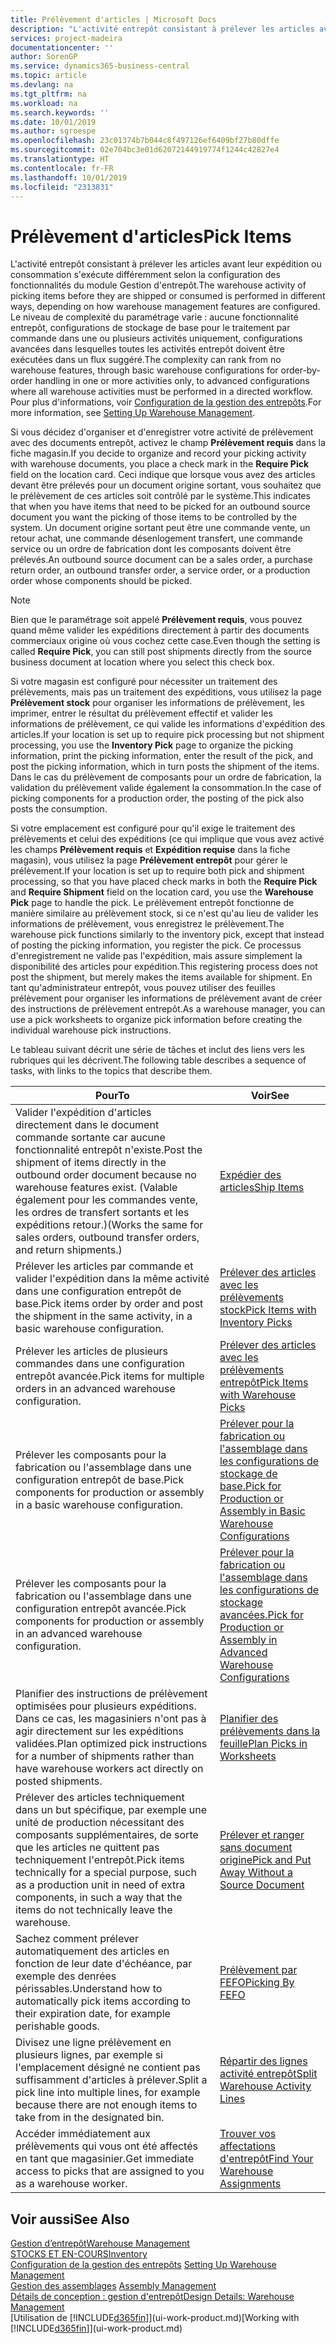 ```yaml
---
title: Prélèvement d'articles | Microsoft Docs
description: "L'activité entrepôt consistant à prélever les articles avant leur expédition ou consommation s'exécute différemment selon la configuration des fonctionnalités du module Gestion d'entrepôt. Le niveau de complexité du [paramétrage](../configure-warehouse-processes.md) varie : aucune fonctionnalité entrepôt, configurations de stockage de base pour le traitement par commande dans une ou plusieurs activités uniquement, configurations avancées dans lesquelles toutes les activités entrepôt doivent être exécutées dans un flux suggéré."
services: project-madeira
documentationcenter: ''
author: SorenGP
ms.service: dynamics365-business-central
ms.topic: article
ms.devlang: na
ms.tgt_pltfrm: na
ms.workload: na
ms.search.keywords: ''
ms.date: 10/01/2019
ms.author: sgroespe
ms.openlocfilehash: 23c01374b7b044c8f497126ef6409bf27b80dffe
ms.sourcegitcommit: 02e704bc3e01d62072144919774f1244c42827e4
ms.translationtype: HT
ms.contentlocale: fr-FR
ms.lasthandoff: 10/01/2019
ms.locfileid: "2313831"
---
```

# <a name="pick-items"></a><span data-ttu-id="5f1ce-104">Prélèvement d'articles</span><span class="sxs-lookup"><span data-stu-id="5f1ce-104">Pick Items</span></span>
<span data-ttu-id="5f1ce-105">L'activité entrepôt consistant à prélever les articles avant leur expédition ou consommation s'exécute différemment selon la configuration des fonctionnalités du module Gestion d'entrepôt.</span><span class="sxs-lookup"><span data-stu-id="5f1ce-105">The warehouse activity of picking items before they are shipped or consumed is performed in different ways, depending on how warehouse management features are configured.</span></span> <span data-ttu-id="5f1ce-106">Le niveau de complexité du paramétrage varie : aucune fonctionnalité entrepôt, configurations de stockage de base pour le traitement par commande dans une ou plusieurs activités uniquement, configurations avancées dans lesquelles toutes les activités entrepôt doivent être exécutées dans un flux suggéré.</span><span class="sxs-lookup"><span data-stu-id="5f1ce-106">The complexity can rank from no warehouse features, through basic warehouse configurations for order-by-order handling in one or more activities only, to advanced configurations where all warehouse activities must be performed in a directed workflow.</span></span> <span data-ttu-id="5f1ce-107">Pour plus d'informations, voir [Configuration de la gestion des entrepôts](warehouse-setup-warehouse.md).</span><span class="sxs-lookup"><span data-stu-id="5f1ce-107">For more information, see [Setting Up Warehouse Management](warehouse-setup-warehouse.md).</span></span>

<span data-ttu-id="5f1ce-108">Si vous décidez d'organiser et d'enregistrer votre activité de prélèvement avec des documents entrepôt, activez le champ **Prélèvement requis** dans la fiche magasin.</span><span class="sxs-lookup"><span data-stu-id="5f1ce-108">If you decide to organize and record your picking activity with warehouse documents, you place a check mark in the **Require Pick** field on the location card.</span></span> <span data-ttu-id="5f1ce-109">Ceci indique que lorsque vous avez des articles devant être prélevés pour un document origine sortant, vous souhaitez que le prélèvement de ces articles soit contrôlé par le système.</span><span class="sxs-lookup"><span data-stu-id="5f1ce-109">This indicates that when you have items that need to be picked for an outbound source document you want the picking of those items to be controlled by the system.</span></span> <span data-ttu-id="5f1ce-110">Un document origine sortant peut être une commande vente, un retour achat, une commande désenlogement transfert, une commande service ou un ordre de fabrication dont les composants doivent être prélevés.</span><span class="sxs-lookup"><span data-stu-id="5f1ce-110">An outbound source document can be a sales order, a purchase return order, an outbound transfer order, a service order, or a production order whose components should be picked.</span></span>

> [!NOTE]
> <span data-ttu-id="5f1ce-111">Bien que le paramétrage soit appelé **Prélèvement requis**, vous pouvez quand même valider les expéditions directement à partir des documents commerciaux origine où vous cochez cette case.</span><span class="sxs-lookup"><span data-stu-id="5f1ce-111">Even though the setting is called **Require Pick**, you can still post shipments directly from the source business document at location where you select this check box.</span></span>

<span data-ttu-id="5f1ce-112">Si votre magasin est configuré pour nécessiter un traitement des prélèvements, mais pas un traitement des expéditions, vous utilisez la page **Prélèvement stock** pour organiser les informations de prélèvement, les imprimer, entrer le résultat du prélèvement effectif et valider les informations de prélèvement, ce qui valide les informations d'expédition des articles.</span><span class="sxs-lookup"><span data-stu-id="5f1ce-112">If your location is set up to require pick processing but not shipment processing, you use the **Inventory Pick** page to organize the picking information, print the picking information, enter the result of the pick, and post the picking information, which in turn posts the shipment of the items.</span></span> <span data-ttu-id="5f1ce-113">Dans le cas du prélèvement de composants pour un ordre de fabrication, la validation du prélèvement valide également la consommation.</span><span class="sxs-lookup"><span data-stu-id="5f1ce-113">In the case of picking components for a production order, the posting of the pick also posts the consumption.</span></span>

<span data-ttu-id="5f1ce-114">Si votre emplacement est configuré pour qu'il exige le traitement des prélèvements et celui des expéditions (ce qui implique que vous avez activé les champs **Prélèvement requis** et **Expédition requise** dans la fiche magasin), vous utilisez la page **Prélèvement entrepôt** pour gérer le prélèvement.</span><span class="sxs-lookup"><span data-stu-id="5f1ce-114">If your location is set up to require both pick and shipment processing, so that you have placed check marks in both the **Require Pick** and **Require Shipment** field on the location card, you use the **Warehouse Pick** page to handle the pick.</span></span> <span data-ttu-id="5f1ce-115">Le prélèvement entrepôt fonctionne de manière similaire au prélèvement stock, si ce n'est qu'au lieu de valider les informations de prélèvement, vous enregistrez le prélèvement.</span><span class="sxs-lookup"><span data-stu-id="5f1ce-115">The warehouse pick functions similarly to the inventory pick, except that instead of posting the picking information, you register the pick.</span></span> <span data-ttu-id="5f1ce-116">Ce processus d'enregistrement ne valide pas l'expédition, mais assure simplement la disponibilité des articles pour expédition.</span><span class="sxs-lookup"><span data-stu-id="5f1ce-116">This registering process does not post the shipment, but merely makes the items available for shipment.</span></span> <span data-ttu-id="5f1ce-117">En tant qu'administrateur entrepôt, vous pouvez utiliser des feuilles prélèvement pour organiser les informations de prélèvement avant de créer des instructions de prélèvement entrepôt.</span><span class="sxs-lookup"><span data-stu-id="5f1ce-117">As a warehouse manager, you can use a pick worksheets to organize pick information before creating the individual warehouse pick instructions.</span></span>

<span data-ttu-id="5f1ce-118">Le tableau suivant décrit une série de tâches et inclut des liens vers les rubriques qui les décrivent.</span><span class="sxs-lookup"><span data-stu-id="5f1ce-118">The following table describes a sequence of tasks, with links to the topics that describe them.</span></span>   

|<span data-ttu-id="5f1ce-119">**Pour**</span><span class="sxs-lookup"><span data-stu-id="5f1ce-119">**To**</span></span>|<span data-ttu-id="5f1ce-120">**Voir**</span><span class="sxs-lookup"><span data-stu-id="5f1ce-120">**See**</span></span>|
|------------|-------------|  
|<span data-ttu-id="5f1ce-121">Valider l'expédition d'articles directement dans le document commande sortante car aucune fonctionnalité entrepôt n'existe.</span><span class="sxs-lookup"><span data-stu-id="5f1ce-121">Post the shipment of items directly in the outbound order document because no warehouse features exist.</span></span> <span data-ttu-id="5f1ce-122">(Valable également pour les commandes vente, les ordres de transfert sortants et les expéditions retour.)</span><span class="sxs-lookup"><span data-stu-id="5f1ce-122">(Works the same for sales orders, outbound transfer orders, and return shipments.)</span></span>|[<span data-ttu-id="5f1ce-123">Expédier des articles</span><span class="sxs-lookup"><span data-stu-id="5f1ce-123">Ship Items</span></span>](warehouse-how-ship-items.md)|  
|<span data-ttu-id="5f1ce-124">Prélever les articles par commande et valider l'expédition dans la même activité dans une configuration entrepôt de base.</span><span class="sxs-lookup"><span data-stu-id="5f1ce-124">Pick items order by order and post the shipment in the same activity, in a basic warehouse configuration.</span></span>|[<span data-ttu-id="5f1ce-125">Prélever des articles avec les prélèvements stock</span><span class="sxs-lookup"><span data-stu-id="5f1ce-125">Pick Items with Inventory Picks</span></span>](warehouse-how-to-pick-items-with-inventory-picks.md)|
|<span data-ttu-id="5f1ce-126">Prélever les articles de plusieurs commandes dans une configuration entrepôt avancée.</span><span class="sxs-lookup"><span data-stu-id="5f1ce-126">Pick items for multiple orders in an advanced warehouse configuration.</span></span>|[<span data-ttu-id="5f1ce-127">Prélever des articles avec les prélèvements entrepôt</span><span class="sxs-lookup"><span data-stu-id="5f1ce-127">Pick Items with Warehouse Picks</span></span>](warehouse-how-to-pick-items-for-warehouse-shipment.md)|  
|<span data-ttu-id="5f1ce-128">Prélever les composants pour la fabrication ou l'assemblage dans une configuration entrepôt de base.</span><span class="sxs-lookup"><span data-stu-id="5f1ce-128">Pick components for production or assembly in a basic warehouse configuration.</span></span>|[<span data-ttu-id="5f1ce-129">Prélever pour la fabrication ou l'assemblage dans les configurations de stockage de base.</span><span class="sxs-lookup"><span data-stu-id="5f1ce-129">Pick for Production or Assembly in Basic Warehouse Configurations</span></span>](warehouse-how-to-pick-for-production.md)|
|<span data-ttu-id="5f1ce-130">Prélever les composants pour la fabrication ou l'assemblage dans une configuration entrepôt avancée.</span><span class="sxs-lookup"><span data-stu-id="5f1ce-130">Pick components for production or assembly in an advanced warehouse configuration.</span></span>|[<span data-ttu-id="5f1ce-131">Prélever pour la fabrication ou l'assemblage dans les configurations de stockage avancées.</span><span class="sxs-lookup"><span data-stu-id="5f1ce-131">Pick for Production or Assembly in Advanced Warehouse Configurations</span></span>](warehouse-how-to-pick-for-internal-operations-in-advanced-warehousing.md)|  
|<span data-ttu-id="5f1ce-132">Planifier des instructions de prélèvement optimisées pour plusieurs expéditions. Dans ce cas, les magasiniers n'ont pas à agir directement sur les expéditions validées.</span><span class="sxs-lookup"><span data-stu-id="5f1ce-132">Plan optimized pick instructions for a number of shipments rather than have warehouse workers act directly on posted shipments.</span></span>|[<span data-ttu-id="5f1ce-133">Planifier des prélèvements dans la feuille</span><span class="sxs-lookup"><span data-stu-id="5f1ce-133">Plan Picks in Worksheets</span></span>](warehouse-how-to-plan-picks-in-worksheets.md)|  
|<span data-ttu-id="5f1ce-134">Prélever des articles techniquement dans un but spécifique, par exemple une unité de production nécessitant des composants supplémentaires, de sorte que les articles ne quittent pas techniquement l'entrepôt.</span><span class="sxs-lookup"><span data-stu-id="5f1ce-134">Pick items technically for a special purpose, such as a production unit in need of extra components, in such a way that the items do not technically leave the warehouse.</span></span>|[<span data-ttu-id="5f1ce-135">Prélever et ranger sans document origine</span><span class="sxs-lookup"><span data-stu-id="5f1ce-135">Pick and Put Away Without a Source Document</span></span>](warehouse-how-to-create-put-aways-from-internal-put-aways.md)|
|<span data-ttu-id="5f1ce-136">Sachez comment prélever automatiquement des articles en fonction de leur date d'échéance, par exemple des denrées périssables.</span><span class="sxs-lookup"><span data-stu-id="5f1ce-136">Understand how to automatically pick items according to their expiration date, for example perishable goods.</span></span>|[<span data-ttu-id="5f1ce-137">Prélèvement par FEFO</span><span class="sxs-lookup"><span data-stu-id="5f1ce-137">Picking By FEFO</span></span>](warehouse-picking-by-fefo.md)|
|<span data-ttu-id="5f1ce-138">Divisez une ligne prélèvement en plusieurs lignes, par exemple si l'emplacement désigné ne contient pas suffisamment d'articles à prélever.</span><span class="sxs-lookup"><span data-stu-id="5f1ce-138">Split a pick line into multiple lines, for example because there are not enough items to take from in the designated bin.</span></span>|[<span data-ttu-id="5f1ce-139">Répartir des lignes activité entrepôt</span><span class="sxs-lookup"><span data-stu-id="5f1ce-139">Split Warehouse Activity Lines</span></span>](warehouse-how-to-split-warehouse-activity-lines.md)|
|<span data-ttu-id="5f1ce-140">Accéder immédiatement aux prélèvements qui vous ont été affectés en tant que magasinier.</span><span class="sxs-lookup"><span data-stu-id="5f1ce-140">Get immediate access to picks that are assigned to you as a warehouse worker.</span></span>|[<span data-ttu-id="5f1ce-141">Trouver vos affectations d'entrepôt</span><span class="sxs-lookup"><span data-stu-id="5f1ce-141">Find Your Warehouse Assignments</span></span>](warehouse-how-to-find-your-warehouse-assignments.md)|  

## <a name="see-also"></a><span data-ttu-id="5f1ce-142">Voir aussi</span><span class="sxs-lookup"><span data-stu-id="5f1ce-142">See Also</span></span>  
[<span data-ttu-id="5f1ce-143">Gestion d’entrepôt</span><span class="sxs-lookup"><span data-stu-id="5f1ce-143">Warehouse Management</span></span>](warehouse-manage-warehouse.md)  
[<span data-ttu-id="5f1ce-144">STOCKS ET EN-COURS</span><span class="sxs-lookup"><span data-stu-id="5f1ce-144">Inventory</span></span>](inventory-manage-inventory.md)  
<span data-ttu-id="5f1ce-145">[Configuration de la gestion des entrepôts](warehouse-setup-warehouse.md)   </span><span class="sxs-lookup"><span data-stu-id="5f1ce-145">[Setting Up Warehouse Management](warehouse-setup-warehouse.md)   </span></span>  
<span data-ttu-id="5f1ce-146">[Gestion des assemblages](assembly-assemble-items.md)  </span><span class="sxs-lookup"><span data-stu-id="5f1ce-146">[Assembly Management](assembly-assemble-items.md)  </span></span>  
[<span data-ttu-id="5f1ce-147">Détails de conception : gestion d'entrepôt</span><span class="sxs-lookup"><span data-stu-id="5f1ce-147">Design Details: Warehouse Management</span></span>](design-details-warehouse-management.md)  
<span data-ttu-id="5f1ce-148">[Utilisation de [!INCLUDE[d365fin](includes/d365fin_md.md)]](ui-work-product.md)</span><span class="sxs-lookup"><span data-stu-id="5f1ce-148">[Working with [!INCLUDE[d365fin](includes/d365fin_md.md)]](ui-work-product.md)</span></span>
